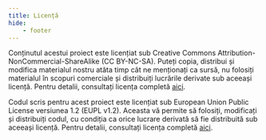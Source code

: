 ```yaml
---
title: Licență
hide:
    - footer
---
```


Conținutul acestui proiect este licențiat sub Creative Commons
Attribution-NonCommercial-ShareAlike (CC BY-NC-SA). Puteți copia, distribui și
modifica materialul nostru atâta timp cât ne menționați ca sursă, nu folosiți
materialul în scopuri comerciale și distribuiți lucrările derivate sub aceeași
licență. Pentru detalii, consultați licența completă
[aici](https://github.com/roalgo-discord/arhiva-educationala/blob/main/LICENSE-CC-BY-NC-SA).

Codul scris pentru acest proiect este licențiat sub European Union Public
License versiunea 1.2 (EUPL v1.2). Aceasta vă permite să folosiți, modificați și
distribuiți codul, cu condiția ca orice lucrare derivată să fie distribuită sub
aceeași licență. Pentru detalii, consultați licența completă
[aici](https://github.com/roalgo-discord/arhiva-educationala/blob/main/LICENSE-EUPL.en).